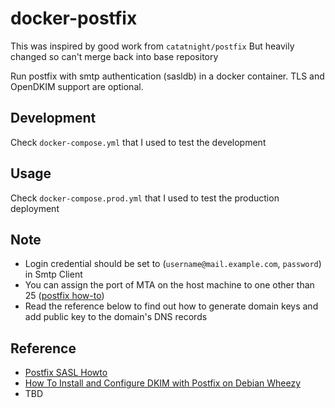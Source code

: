 # docker-postfix

This was inspired by good work from `catatnight/postfix`
But heavily changed so can't merge back into base repository

Run postfix with smtp authentication (sasldb) in a docker container.
TLS and OpenDKIM support are optional.

## Development

Check `docker-compose.yml` that I used to test the development

## Usage

Check `docker-compose.prod.yml` that I used to test the production deployment

## Note

+ Login credential should be set to (`username@mail.example.com`, `password`) in Smtp Client
+ You can assign the port of MTA on the host machine to one other than 25 ([postfix how-to](http://www.postfix.org/MULTI_INSTANCE_README.html))
+ Read the reference below to find out how to generate domain keys and add public key to the domain's DNS records

## Reference

+ [Postfix SASL Howto](http://www.postfix.org/SASL_README.html)
+ [How To Install and Configure DKIM with Postfix on Debian Wheezy](https://www.digitalocean.com/community/articles/how-to-install-and-configure-dkim-with-postfix-on-debian-wheezy)
+ TBD

